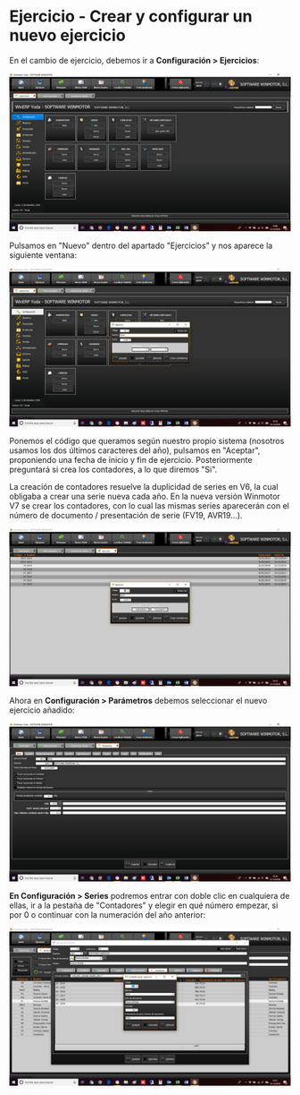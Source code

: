 # Ejercicio - Crear y configurar un nuevo ejercicio

En el cambio de ejercicio, debemos ir a **Configuración &gt; Ejercicios**:

![](../.gitbook/assets/image%20%289%29.png)

Pulsamos en "Nuevo" dentro del apartado "Ejercicios" y nos aparece la siguiente ventana:

![](../.gitbook/assets/image%20%2890%29.png)

Ponemos el código que queramos según nuestro propio sistema \(nosotros usamos los dos últimos caracteres del año\), pulsamos en "Aceptar", proponiendo una fecha de inicio y fin de ejercicio. Posteriormente preguntará si crea los contadores, a lo que diremos "Si".

La creación de contadores resuelve la duplicidad de series en V6, la cual obligaba a crear una serie nueva cada año. En la nueva versión Winmotor V7 se crear los contadores, con lo cual las mismas series aparecerán con el número de documento / presentación de serie \(FV19, AVR19...\).

![](../.gitbook/assets/image%20%2844%29.png)

Ahora en **Configuración &gt; Parámetros** debemos seleccionar el nuevo ejercicio añadido:

![Al guardar y reiniciar, aparecer&#xE1; tambi&#xE9;n sustituido el a&#xF1;o en la barra de herramientas de informaciones](../.gitbook/assets/image%20%2856%29.png)

**En Configuración &gt; Series** podremos entrar con doble clic en cualquiera de ellas, ir a la pestaña de "Contadores" y elegir en qué número empezar, si por 0 o continuar con la numeración del año anterior:

![](../.gitbook/assets/image%20%28109%29.png)

